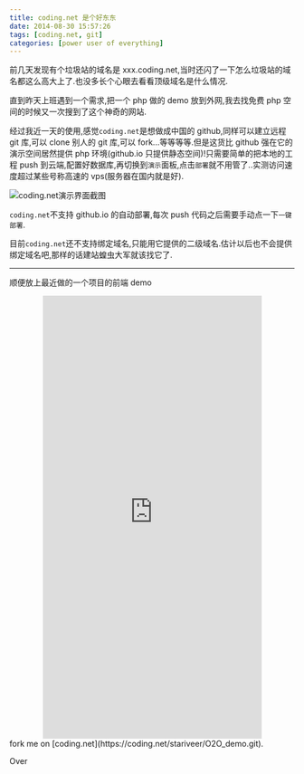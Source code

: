```yaml
---
title: coding.net 是个好东东
date: 2014-08-30 15:57:26
tags: [coding.net, git]
categories: [power user of everything]
---
```


前几天发现有个垃圾站的域名是 xxx.coding.net,当时还闪了一下怎么垃圾站的域名都这么高大上了.也没多长个心眼去看看顶级域名是什么情况.

直到昨天上班遇到一个需求,把一个 php 做的 demo 放到外网,我去找免费 php 空间的时候又一次搜到了这个神奇的网站.

经过我近一天的使用,感觉`coding.net`是想做成中国的 github,同样可以建立远程 git 库,可以 clone 别人的 git 库,可以 fork...等等等等.但是这货比 github 强在它的演示空间居然提供 php 环境(github.io 只提供静态空间)!只需要简单的把本地的工程 push 到云端,配置好数据库,再切换到`演示`面板,点击`部署`就不用管了..实测访问速度超过某些号称高速的 vps(服务器在国内就是好).

![coding.net演示界面截图](/pic/qiniu/blog/140830/140830_coding.net.jpg)

`coding.net`不支持 github.io 的自动部署,每次 push 代码之后需要手动点一下`一键部署`.

目前`coding.net`还不支持绑定域名,只能用它提供的二级域名.估计以后也不会提供绑定域名吧,那样的话建站蝗虫大军就该找它了.

---

顺便放上最近做的一个项目的前端 demo

<div style="text-align:center">
    <iframe src="http://o2o-demo.coding.io/demo.php" frameborder="0" style="width:387px;height:783px;margin:0 auto;"></iframe>
</div>
fork me on [coding.net](https://coding.net/stariveer/O2O_demo.git).

Over
